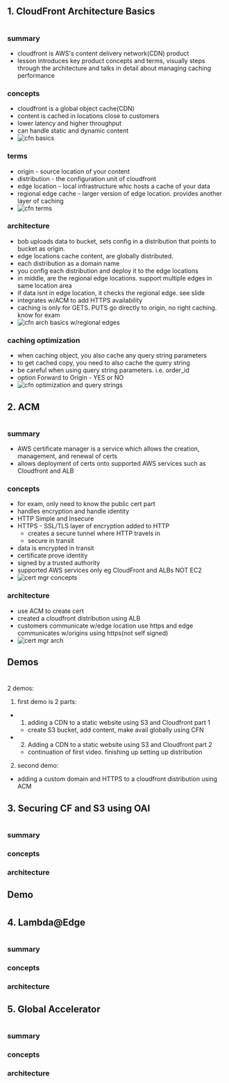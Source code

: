 ## 1. CloudFront Architecture Basics

#

### summary

- cloudfront is AWS's content delivery network(CDN) product
- lesson introduces key product concepts and terms, visually steps through the architecture and talks in detail about managing caching performance

### concepts

- cloudfront is a global object cache(CDN)
- content is cached in locations close to customers
- lower latency and higher throughput
- can handle static and dynamic content
- ![cfn basics](img/cfnconcepts.png)

### terms

- origin - source location of your content
- distribution - the configuration unit of cloudfront
- edge location - local infrastructure whic hosts a cache of your data
- regional edge cache - larger version of edge location. provides another layer of caching
- ![cfn terms](img/cfnterms.png)

### architecture

- bob uploads data to bucket, sets config in a distribution that points to bucket as origin.
- edge locations cache content, are globally distributed.
- each distribution as a domain name
- you config each distribution and deploy it to the edge locations
- in middle, are the regional edge locations. support multiple edges in same location area
- if data isnt in edge location, it checks the regional edge. see slide
- integrates w/ACM to add HTTPS availability
- caching is only for GETS. PUTS go directly to origin, no right caching. know for exam
- ![cfn arch basics w/regional edges](img/cfnarch.png)

### caching optimization

- when caching object, you also cache any query string parameters
- to get cached copy, you need to also cache the query string
- be careful when using query string parameters. i.e. order_id
- option Forward to Origin - YES or NO
- ![cfn optimization and query strings](img/cfnoptimization.png)

## 2. ACM

#

### summary

- AWS certificate manager is a service which allows the creation, management, and renewal of certs
- allows deployment of certs onto supported AWS services such as Cloudfront and ALB

### concepts

- for exam, only need to know the public cert part
- handles encryption and handle identity
- HTTP Simple and Insecure
- HTTPS - SSL/TLS layer of encryption added to HTTP
  - creates a secure tunnel where HTTP travels in
  - secure in transit
- data is encrypted in transit
- certificate prove identity
- signed by a trusted authority
- supported AWS services only eg CloudFront and ALBs NOT EC2
- ![cert mgr concepts](img/cfncertmgr.png)

### architecture

- use ACM to create cert
- created a cloudfront distribution using ALB
- customers communicate w/edge location use https and edge communicates w/origins using https(not self signed)
- ![cert mgr arch](img/cfncertmgrarch.png)

## Demos

#

2 demos:

1. first demo is 2 parts:

- 1. adding a CDN to a static website using S3 and Cloudfront part 1

  - create S3 bucket, add content, make avail globally using CFN

- 2.  Adding a CDN to a static website using S3 and Cloudfront part 2

  - continuation of first video. finishing up setting up distribution

2. second demo:

- adding a custom domain and HTTPS to a cloudfront distribution using ACM

## 3. Securing CF and S3 using OAI

#

### summary

### concepts

### architecture

## Demo

#

## 4. Lambda@Edge

#

### summary

### concepts

### architecture

## 5. Global Accelerator

#

### summary

### concepts

### architecture
